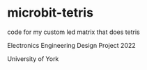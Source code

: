 # microbit-tetris
code for my custom led matrix that does tetris

Electronics Engineering Design Project 2022

University of York
